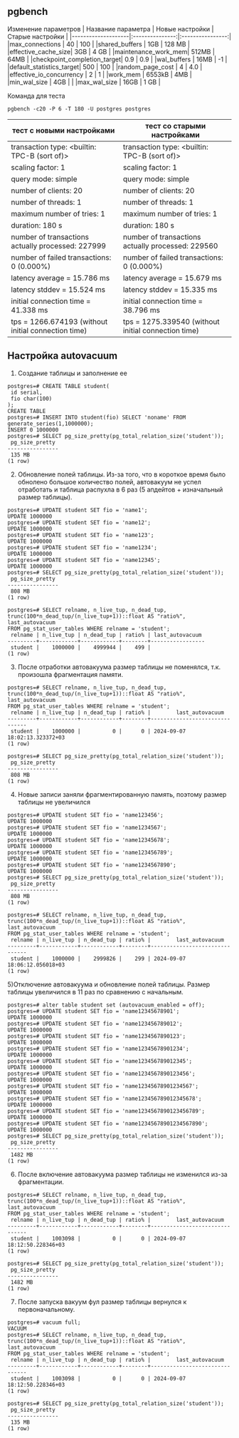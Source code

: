 ## pgbench
Изменение параметров
| Название параметра | Новые настройки | Старые настройки |
|--------------------|:---------------:|:----------------:|
|max_connections     |      40         |        100       | 
|shared_buffers      |      1GB        |       128 MB     | 
|effective_cache_size|      3GB        |       4 GB       | 
|maintenance_work_mem|      512MB      |       64MB       |
|checkpoint_completion_target| 0.9     |        0.9       |
|wal_buffers         |     16MB        |        -1        |
|default_statistics_target|  500       |        100       |
|random_page_cost    |      4          |        4.0       |
|effective_io_concurrency |   2        |        1         |
|work_mem            |     6553kB      |        4MB       |
|min_wal_size        |       4GB       |    |
|max_wal_size        |      16GB       |        1 GB      |

Команда для теста
```
pgbench -c20 -P 6 -T 180 -U postgres postgres
```

| тест с новыми настройками | тест со старыми настройками |
|---------------------------|-----------------------------|
| transaction type: <builtin: TPC-B (sort of)> | transaction type: <builtin: TPC-B (sort of)> | 
| scaling factor: 1 | scaling factor: 1 |
| query mode: simple | query mode: simple |
| number of clients: 20 | number of clients: 20 |
| number of threads: 1 | number of threads: 1 |
| maximum number of tries: 1 | maximum number of tries: 1 |
| duration: 180 s | duration: 180 s | 
| number of transactions actually processed: 227999 | number of transactions actually processed: 229560 |
| number of failed transactions: 0 (0.000%) | number of failed transactions: 0 (0.000%) |
| latency average = 15.786 ms | latency average = 15.679 ms |
| latency stddev = 15.524 ms | latency stddev = 15.335 ms |
| initial connection time = 41.338 ms | initial connection time = 38.796 ms |
| tps = 1266.674193 (without initial connection time) | tps = 1275.339540 (without initial connection time) |

## Настройка autovacuum
1) Создание таблицы и заполнение ее
```
postgres=# CREATE TABLE student(
 id serial,
 fio char(100)
);
CREATE TABLE
postgres=# INSERT INTO student(fio) SELECT 'noname' FROM generate_series(1,1000000);
INSERT 0 1000000
postgres=# SELECT pg_size_pretty(pg_total_relation_size('student'));
 pg_size_pretty 
----------------
 135 MB
(1 row)
```
2) Обновление полей таблицы. Из-за того, что в короткое время было обнолено большое количество полей, автовакуум не успел отработать и таблица распухла в 6 раз (5 апдейтов + изначальный размер таблицы).
```
postgres=# UPDATE student SET fio = 'name1';
UPDATE 1000000
postgres=# UPDATE student SET fio = 'name12';
UPDATE 1000000
postgres=# UPDATE student SET fio = 'name123';
UPDATE 1000000
postgres=# UPDATE student SET fio = 'name1234';
UPDATE 1000000
postgres=# UPDATE student SET fio = 'name12345';
UPDATE 1000000
postgres=# SELECT pg_size_pretty(pg_total_relation_size('student'));
 pg_size_pretty 
----------------
 808 MB
(1 row)

postgres=# SELECT relname, n_live_tup, n_dead_tup,
trunc(100*n_dead_tup/(n_live_tup+1))::float AS "ratio%", last_autovacuum
FROM pg_stat_user_tables WHERE relname = 'student';
 relname | n_live_tup | n_dead_tup | ratio% | last_autovacuum 
---------+------------+------------+--------+-----------------
 student |    1000000 |    4999944 |    499 | 
(1 row)

```
3) После отработки автовакуума размер таблицы не поменялся, т.к. произошла фрагментация памяти.
```
postgres=# SELECT relname, n_live_tup, n_dead_tup,
trunc(100*n_dead_tup/(n_live_tup+1))::float AS "ratio%", last_autovacuum
FROM pg_stat_user_tables WHERE relname = 'student';
 relname | n_live_tup | n_dead_tup | ratio% |        last_autovacuum        
---------+------------+------------+--------+-------------------------------
 student |    1000000 |          0 |      0 | 2024-09-07 18:02:13.323372+03
(1 row)

postgres=# SELECT pg_size_pretty(pg_total_relation_size('student'));
 pg_size_pretty 
----------------
 808 MB
(1 row)
```
4) Новые записи заняли фрагментированную память, поэтому размер таблицы не увеличился
```
postgres=# UPDATE student SET fio = 'name123456';
UPDATE 1000000
postgres=# UPDATE student SET fio = 'name1234567';
UPDATE 1000000
postgres=# UPDATE student SET fio = 'name12345678';
UPDATE 1000000
postgres=# UPDATE student SET fio = 'name123456789';
UPDATE 1000000
postgres=# UPDATE student SET fio = 'name1234567890';
UPDATE 1000000
postgres=# SELECT pg_size_pretty(pg_total_relation_size('student'));
 pg_size_pretty 
----------------
 808 MB
(1 row)

postgres=# SELECT relname, n_live_tup, n_dead_tup,
trunc(100*n_dead_tup/(n_live_tup+1))::float AS "ratio%", last_autovacuum
FROM pg_stat_user_tables WHERE relname = 'student';
 relname | n_live_tup | n_dead_tup | ratio% |        last_autovacuum        
---------+------------+------------+--------+-------------------------------
 student |    1000000 |    2999826 |    299 | 2024-09-07 18:06:12.056018+03
(1 row)
```
5)Отключение автовакуума и обновление полей таблицы. Размер таблицы увеличился в 11 раз по сравнению с начальным.
```
postgres=# alter table student set (autovacuum_enabled = off);
postgres=# UPDATE student SET fio = 'name12345678901';
UPDATE 1000000
postgres=# UPDATE student SET fio = 'name123456789012';
UPDATE 1000000
postgres=# UPDATE student SET fio = 'name1234567890123';
UPDATE 1000000
postgres=# UPDATE student SET fio = 'name12345678901234';
UPDATE 1000000
postgres=# UPDATE student SET fio = 'name123456789012345';
UPDATE 1000000
postgres=# UPDATE student SET fio = 'name1234567890123456';
UPDATE 1000000
postgres=# UPDATE student SET fio = 'name12345678901234567';
UPDATE 1000000
postgres=# UPDATE student SET fio = 'name123456789012345678';
UPDATE 1000000
postgres=# UPDATE student SET fio = 'name1234567890123456789';
UPDATE 1000000
postgres=# UPDATE student SET fio = 'name12345678901234567890';
UPDATE 1000000
postgres=# SELECT pg_size_pretty(pg_total_relation_size('student'));
 pg_size_pretty 
----------------
 1482 MB
(1 row)
```
6) После включение автовакуума размер таблицы не изменился из-за фрагментации.
```
postgres=# SELECT relname, n_live_tup, n_dead_tup,
trunc(100*n_dead_tup/(n_live_tup+1))::float AS "ratio%", last_autovacuum
FROM pg_stat_user_tables WHERE relname = 'student';
 relname | n_live_tup | n_dead_tup | ratio% |        last_autovacuum        
---------+------------+------------+--------+-------------------------------
 student |    1003098 |          0 |      0 | 2024-09-07 18:12:50.228346+03
(1 row)

postgres=# SELECT pg_size_pretty(pg_total_relation_size('student'));
 pg_size_pretty 
----------------
 1482 MB
(1 row)
```
7) После запуска вакуум фул размер таблицы вернулся к первоначальному.
```
postgres=# vacuum full;
VACUUM
postgres=# SELECT relname, n_live_tup, n_dead_tup,
trunc(100*n_dead_tup/(n_live_tup+1))::float AS "ratio%", last_autovacuum
FROM pg_stat_user_tables WHERE relname = 'student';
 relname | n_live_tup | n_dead_tup | ratio% |        last_autovacuum        
---------+------------+------------+--------+-------------------------------
 student |    1003098 |          0 |      0 | 2024-09-07 18:12:50.228346+03
(1 row)

postgres=# SELECT pg_size_pretty(pg_total_relation_size('student'));
 pg_size_pretty 
----------------
 135 MB
(1 row)
```
